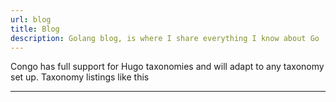 ```yaml
---
url: blog
title: Blog
description: Golang blog, is where I share everything I know about Go
---
```



Congo has full support for Hugo taxonomies and will adapt to any taxonomy set up. Taxonomy listings like this

---
